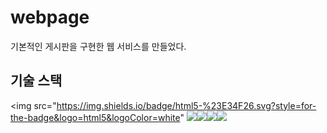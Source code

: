 # webpage

기본적인 게시판을 구현한 웹 서비스를 만들었다.

## 기술 스택

<img src="https://img.shields.io/badge/html5-%23E34F26.svg?style=for-the-badge&logo=html5&logoColor=white" <img src="https://img.shields.io/badge/javascript-%23323330.svg?style=for-the-badge&logo=javascript&logoColor=%23F7DF1E"><img src="https://img.shields.io/badge/mariaDB-003545?style=for-the-badge&logo=mariaDB&logoColor=white"><img src="https://img.shields.io/badge/springboot-6DB33F?style=for-the-badge&logo=springboot&logoColor=white"><img src='https://img.shields.io/badge/AWS-%23FF9900.svg?style=for-the-badge&logo=amazon-aws&logoColor=white'>
